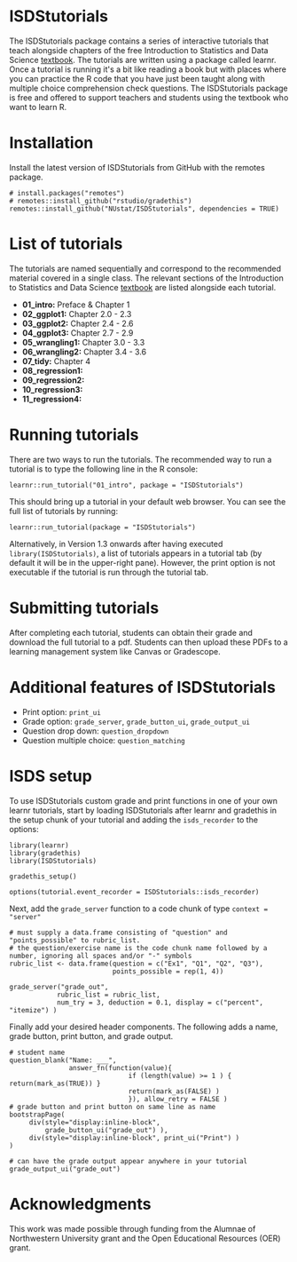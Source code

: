 # ISDStutorials

The ISDStutorials package contains a series of interactive tutorials that teach alongside chapters of the free Introduction to Statistics and Data Science [textbook](https://nustat.github.io/intro-stat-ds/). The tutorials are written using a package called learnr. Once a tutorial is running it's a bit like reading a book but with places where you can practice the R code that you have just been taught along with multiple choice comprehension check questions. The ISDStutorials package is free and offered to support teachers and students using the textbook who want to learn R.

# Installation

Install the latest version of ISDStutorials from GitHub with the remotes package.

```{r}
# install.packages("remotes")
# remotes::install_github("rstudio/gradethis")
remotes::install_github("NUstat/ISDStutorials", dependencies = TRUE)
```

# List of tutorials

The tutorials are named sequentially and correspond to the recommended material covered in a single class. The relevant sections of the Introduction to Statistics and Data Science [textbook](https://nustat.github.io/intro-stat-ds/) are listed alongside each tutorial.

- **01_intro:** Preface & Chapter 1
- **02_ggplot1:** Chapter 2.0 - 2.3
- **03_ggplot2:** Chapter 2.4 - 2.6
- **04_ggplot3:** Chapter 2.7 - 2.9
- **05_wrangling1:** Chapter 3.0 - 3.3
- **06_wrangling2:** Chapter 3.4 - 3.6
- **07_tidy:** Chapter 4
- **08_regression1:**
- **09_regression2:**
- **10_regression3:**
- **11_regression4:**

# Running tutorials

There are two ways to run the tutorials. The recommended way to run a tutorial is to type the following line in the R console:

`learnr::run_tutorial("01_intro", package = "ISDStutorials")`

This should bring up a tutorial in your default web browser. You can see the full list of tutorials by running:

`learnr::run_tutorial(package = "ISDStutorials")`

Alternatively, in Version 1.3 onwards after having executed `library(ISDStutorials)`, a list of tutorials appears in a tutorial tab (by default it will be in the upper-right pane). However, the print option is not executable if the tutorial is run through the tutorial tab.

# Submitting tutorials

After completing each tutorial, students can obtain their grade and download the full tutorial to a pdf. Students can then upload these PDFs to a learning management system like Canvas or Gradescope.

# Additional features of ISDStutorials

- Print option: `print_ui`
- Grade option: `grade_server`, `grade_button_ui`, `grade_output_ui`
- Question drop down: `question_dropdown`
- Question multiple choice: `question_matching`

# ISDS setup

To use ISDStutorials custom grade and print functions in one of your own learnr tutorials, start by loading ISDStutorials after learnr and gradethis in the setup chunk of your tutorial and adding the `isds_recorder` to the options:

```{r setup}
library(learnr)
library(gradethis)
library(ISDStutorials)

gradethis_setup()

options(tutorial.event_recorder = ISDStutorials::isds_recorder)
```

Next, add the `grade_server` function to a code chunk of type `context = "server"`

```{r, context = "server"}
# must supply a data.frame consisting of "question" and "points_possible" to rubric_list.
# the question/exercise name is the code chunk name followed by a number, ignoring all spaces and/or "-" symbols
rubric_list <- data.frame(question = c("Ex1", "Q1", "Q2", "Q3"),
                          points_possible = rep(1, 4))

grade_server("grade_out", 
            rubric_list = rubric_list, 
            num_try = 3, deduction = 0.1, display = c("percent", "itemize") )
```

Finally add your desired header components. The following adds a name, grade button, print button, and grade output.
```{r isds-header}
# student name
question_blank("Name: ___",
               answer_fn(function(value){
                              if (length(value) >= 1 ) { return(mark_as(TRUE)) }
                              return(mark_as(FALSE) )
                              }), allow_retry = FALSE )
# grade button and print button on same line as name
bootstrapPage(
     div(style="display:inline-block",
         grade_button_ui("grade_out") ),
     div(style="display:inline-block", print_ui("Print") )
)

# can have the grade output appear anywhere in your tutorial
grade_output_ui("grade_out")
```

# Acknowledgments

This work was made possible through funding from the Alumnae of Northwestern University grant and the Open Educational Resources (OER) grant.
